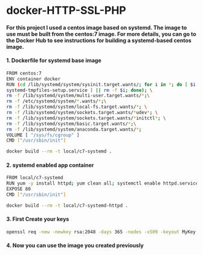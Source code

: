 # docker-HTTP-SSL-PHP
#### For this project I used a centos image based on systemd. The image to use must be built from the centos:7 image. For more details, you can go to the Docker Hub to see instructions for building a systemd-based centos image.

#### 1. Dockerfile for systemd base image
```sh
FROM centos:7
ENV container docker
RUN (cd /lib/systemd/system/sysinit.target.wants/; for i in *; do [ $i == \
systemd-tmpfiles-setup.service ] || rm -f $i; done); \
rm -f /lib/systemd/system/multi-user.target.wants/*;\
rm -f /etc/systemd/system/*.wants/*;\
rm -f /lib/systemd/system/local-fs.target.wants/*; \
rm -f /lib/systemd/system/sockets.target.wants/*udev*; \
rm -f /lib/systemd/system/sockets.target.wants/*initctl*; \
rm -f /lib/systemd/system/basic.target.wants/*;\
rm -f /lib/systemd/system/anaconda.target.wants/*;
VOLUME [ "/sys/fs/cgroup" ]
CMD ["/usr/sbin/init"]
```
```sh
docker build --rm -t local/c7-systemd .
```
#### 2. systemd enabled app container
```sh
FROM local/c7-systemd
RUN yum -y install httpd; yum clean all; systemctl enable httpd.service
EXPOSE 80
CMD ["/usr/sbin/init"]
```
```sh
docker build --rm -t local/c7-systemd-httpd .
```
#### 3. First Create your keys
```sh
openssl req -new -newkey rsa:2048 -days 365 -nodes -x509 -keyout MyKey.key -out MyKey.crt
```
#### 4. Now you can use the image you created previously
```sh

```